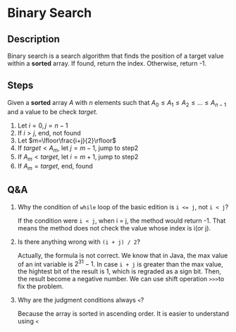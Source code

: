 # Binary Search

## Description

Binary search is a search algorithm that finds the position of a target value within a **sorted** array.
If found, return the index. Otherwise, return -1.

## Steps

Given a **sorted** array $A$ with $n$ elements such that       $A_0 \le A_1 \le A_2 \le ... \le A_{n-1}$ and a value to be check $target$.

1. Let $i=0, j=n-1$
2. If $i>j$, end, not found
3. Let $m=\lfloor\frac{i+j}{2}\rfloor$
4. If $target \lt A_m$, let $j=m-1$, jump to step2
5. If $A_m \lt target$, let $i=m+1$, jump to step2
6. If $A_m=target$, end, found

## Q&A

1. Why the condition of `while` loop of the basic edition is `i <= j`, not `i < j`?
   
   If the condition were `i < j`, when i = j, the method would return -1. That means the method does not check the value whose index is i(or j).
2. Is there anything wrong with `(i + j) / 2`?
   
   Actually, the formula is not correct. We know that in Java, the max value of an int variable is $2^{31}-1$. In case `i + j` is greater than the max value, the hightest bit of the result is 1, which is regraded as a sign bit. Then, the result become a negative number. We can use shift operation `>>>`to fix the problem.
3. Why are the judgment conditions always `<`?
   
   Because the array is sorted in ascending order. It is easier to understand using `<`

